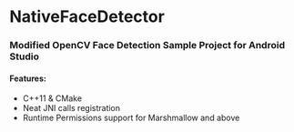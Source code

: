 # NativeFaceDetector
### Modified OpenCV Face Detection Sample Project for Android Studio
#### Features:
* C++11 & CMake
* Neat JNI calls registration
* Runtime Permissions support for Marshmallow and above
